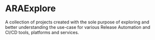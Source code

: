 # ARAExplore
A collection of projects created with the sole purpose of exploring and better understanding the use-case for various Release Automation and CI/CD tools, platforms and services.
